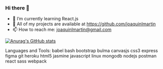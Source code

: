 ### Hi there 👋

- 🌱 I’m currently learning React.js
- 👯 All of my projects are available at https://github.com/joaquinlmartin
- 📫 How to reach me: joaquinlmartin@gmail.com


[![Anurag's GitHub stats](https://github-readme-stats.vercel.app/api?username=joaquinlmartin)](https://github.com/anuraghazra/github-readme-stats)


Languages and Tools:
babel bash bootstrap bulma canvasjs css3 express figma git heroku html5 jasmine javascript linux mongodb nodejs postman react sass webpack
<!--
**joaquinlmartin/joaquinlmartin** is a ✨ _special_ ✨ repository because its `README.md` (this file) appears on your GitHub profile.

Here are some ideas to get you started:



- 👯 I’m looking to collaborate on ...
- 🤔 I’m looking for help with ...
- 💬 Ask me about ...
- 📫 How to reach me: ...
- 😄 Pronouns: ...
- ⚡ Fun fact: ...
-->
